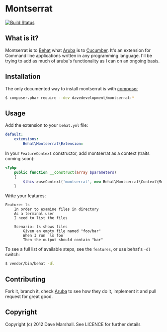 Montserrat
==========

[![Build Status](https://secure.travis-ci.org/davedevelopment/montserrat.png?branch=master)](http://travis-ci.org/davedevelopment/montserrat)

What is it?
-----------

Montserrat is to [Behat](http://behat.org) what [Aruba](https://github.com/cucumber/aruba) is to [Cucumber](http://cukes.info/). It's an extension for Command
line applications written in any programming language. I'll be trying to add as
much of aruba's functionality as I can on an ongoing basis.

Installation
------------

The only documented way to install montserrat is with
[composer](http://getcomposer.org)

``` bash
$ composer.phar require --dev davedevelopment/montserrat:* 
```

Usage
-----

Add the extension to your `behat.yml` file:

``` yaml
default:
    extensions:
        Behat\Montserrat\Extension:

```

In your `FeatureContext` constructor, add montserrat as a context (traits coming soon):

``` php
<?php
    public function __construct(array $parameters)
    {
        $this->useContext('montserrat', new Behat\Montserrat\Context\MontserratContext());
    }
```

Write your features:

``` gherkin
Feature: ls
    In order to examine files in directory
    As a terminal user
    I need to list the files

    Scenario: ls shows files
        Given an empty file named "foo/bar"
        When I run `ls foo`
        Then the output should contain "bar"
```

To see a full list of available steps, see the `features`, or use behat's `-dl` switch:

``` bash
$ vendor/bin/behat -dl

```

Contributing
------------

Fork it, branch it, check [Aruba](http://s://github.com/cucumber/aruba) to see
how they do it, implement it and pull request for great good.

Copyright
---------

Copyright (c) 2012 Dave Marshall. See LICENCE for further details
